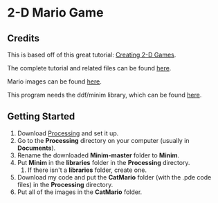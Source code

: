 # 2-D Mario Game

## Credits

This is based off of this great tutorial: [Creating 2-D Games](http://processingjs.nihongoresources.com/test/PjsGameEngine/docs/tutorial/more-mario.html).

The complete tutorial and related files can be found [here](http://processingjs.nihongoresources.com/test/PjsGameEngine/docs/tutorial/).

Mario images can be found [here](http://processingjs.nihongoresources.com/test/PjsGameEngine/docs/tutorial/graphics/).

This program needs the ddf/minim library, which can be found [here](https://github.com/ddf/Minim).


## Getting Started

1. Download [Processing](https://processing.org/download/) and set it up.
2. Go to the **Processing** directory on your computer (usually in **Documents**).
3. Rename the downloaded **Minim-master** folder to **Minim**. 
4. Put **Minim** in the **libraries** folder in the **Processing** directory.
	1. If there isn't a **libraries** folder, create one.
5. Download my code and put the **CatMario** folder (with the .pde code files) in the **Processing** directory.
6. Put all of the images in the **CatMario** folder.
